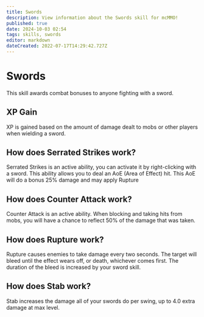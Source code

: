 ```yaml
---
title: Swords
description: View information about the Swords skill for mcMMO!
published: true
date: 2024-10-03 02:54
tags: skills, swords
editor: markdown
dateCreated: 2022-07-17T14:29:42.727Z
---
```


# Swords

This skill awards combat bonuses to anyone fighting with a sword.

## XP Gain

XP is gained based on the amount of damage dealt to mobs or  other players when wielding a sword.

## How does Serrated Strikes work?

Serrated Strikes is an active ability, you can activate it by right-clicking with a sword. This ability allows you to deal  an AoE (Area of Effect) hit. This AoE will do a bonus 25% damage and may apply Rupture

## How does Counter Attack work?

Counter Attack is an active ability. When blocking and taking hits from mobs, you will have a chance to reflect 50% of  the damage that was taken.

## How does Rupture work?

Rupture causes enemies to take damage every two seconds. The  target will bleed until the effect wears off, or death,  whichever comes first. The duration of the bleed is increased by your sword skill.

## How does Stab work?

Stab increases the damage all of your swords do per swing, up to 4.0 extra damage at max level.
